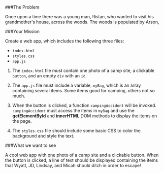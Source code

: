###The Problem

Once upon a time there was a young man, Ristan, who wanted to visit his grandmother's house, across the woods. The woods is populated by Arson, 

###Your Mission

Create a web app, which includes the following three files:
 + `index.html`
 + `styles.css`
 + `app.js`

1. The `index.html` file must contain one photo of a camp site, a clickable `button`, and an empty `div` with an `id`.

2. The `app.js` file must include a variable, `myBag`, which is an array containing several items. Some items good for camping, others not so much.

3. When the button is clicked, a function `campingAccident` will be invoked. `campingAccident` must access the items in `myBag` and use the **getElementById** and **innerHTML** DOM methods to display the items on the page.

4. The `styles.css` file should include some basic CSS to color the background and style the text.

###What we want to see

A cool web app with one photo of a camp site and a clickable button. When the button is clicked, a line of text should be displayed containing the items that Wyatt, JD, Lindsay, and Micah should ditch in order to escape!
